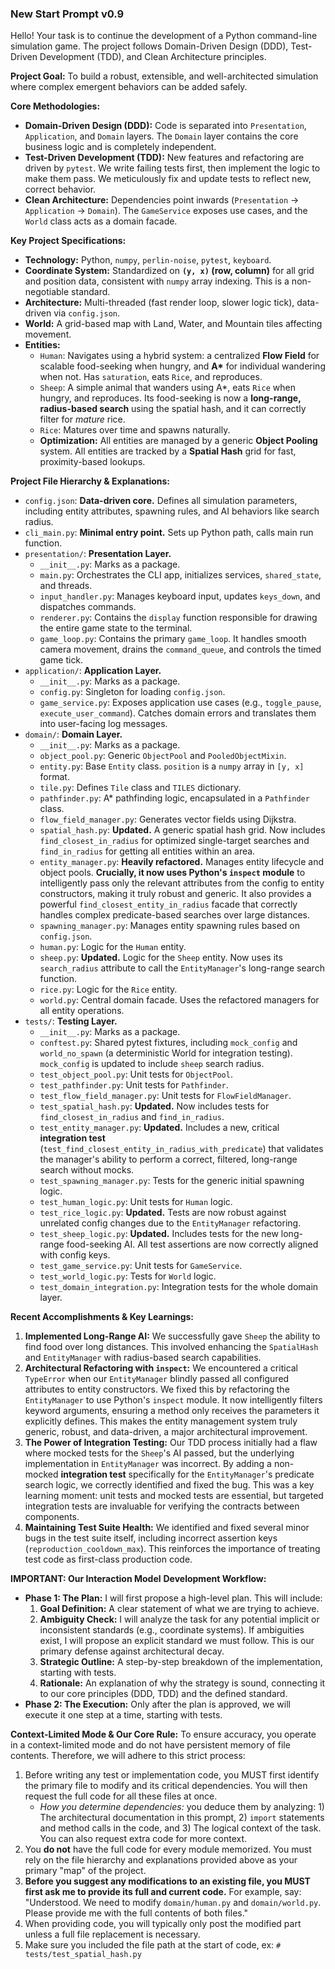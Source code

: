 ### **New Start Prompt v0.9**

Hello! Your task is to continue the development of a Python command-line simulation game. The project follows Domain-Driven Design (DDD), Test-Driven Development (TDD), and Clean Architecture principles.

**Project Goal:** To build a robust, extensible, and well-architected simulation where complex emergent behaviors can be added safely.

**Core Methodologies:**

- **Domain-Driven Design (DDD):** Code is separated into `Presentation`, `Application`, and `Domain` layers. The `Domain` layer contains the core business logic and is completely independent.
- **Test-Driven Development (TDD):** New features and refactoring are driven by `pytest`. We write failing tests first, then implement the logic to make them pass. We meticulously fix and update tests to reflect new, correct behavior.
- **Clean Architecture:** Dependencies point inwards (`Presentation` -> `Application` -> `Domain`). The `GameService` exposes use cases, and the `World` class acts as a domain facade.

**Key Project Specifications:**

- **Technology:** Python, `numpy`, `perlin-noise`, `pytest`, `keyboard`.
- **Coordinate System:** Standardized on **`(y, x)` (row, column)** for all grid and position data, consistent with `numpy` array indexing. This is a non-negotiable standard.
- **Architecture:** Multi-threaded (fast render loop, slower logic tick), data-driven via `config.json`.
- **World:** A grid-based map with Land, Water, and Mountain tiles affecting movement.
- **Entities:**
  - `Human`: Navigates using a hybrid system: a centralized **Flow Field** for scalable food-seeking when hungry, and **A\*** for individual wandering when not. Has `saturation`, eats `Rice`, and reproduces.
  - `Sheep`: A simple animal that wanders using A\*, eats `Rice` when hungry, and reproduces. Its food-seeking is now a **long-range, radius-based search** using the spatial hash, and it can correctly filter for _mature_ rice.
  - `Rice`: Matures over time and spawns naturally.
  - **Optimization:** All entities are managed by a generic **Object Pooling** system. All entities are tracked by a **Spatial Hash** grid for fast, proximity-based lookups.

**Project File Hierarchy & Explanations:**

- `config.json`: **Data-driven core.** Defines all simulation parameters, including entity attributes, spawning rules, and AI behaviors like search radius.
- `cli_main.py`: **Minimal entry point.** Sets up Python path, calls main run function.
- `presentation/`: **Presentation Layer.**
  - `__init__.py`: Marks as a package.
  - `main.py`: Orchestrates the CLI app, initializes services, `shared_state`, and threads.
  - `input_handler.py`: Manages keyboard input, updates `keys_down`, and dispatches commands.
  - `renderer.py`: Contains the `display` function responsible for drawing the entire game state to the terminal.
  - `game_loop.py`: Contains the primary `game_loop`. It handles smooth camera movement, drains the `command_queue`, and controls the timed game tick.
- `application/`: **Application Layer.**
  - `__init__.py`: Marks as a package.
  - `config.py`: Singleton for loading `config.json`.
  - `game_service.py`: Exposes application use cases (e.g., `toggle_pause`, `execute_user_command`). Catches domain errors and translates them into user-facing log messages.
- `domain/`: **Domain Layer.**
  - `__init__.py`: Marks as a package.
  - `object_pool.py`: Generic `ObjectPool` and `PooledObjectMixin`.
  - `entity.py`: Base `Entity` class. `position` is a `numpy` array in `[y, x]` format.
  - `tile.py`: Defines `Tile` class and `TILES` dictionary.
  - `pathfinder.py`: A\* pathfinding logic, encapsulated in a `Pathfinder` class.
  - `flow_field_manager.py`: Generates vector fields using Dijkstra.
  - `spatial_hash.py`: **Updated.** A generic spatial hash grid. Now includes `find_closest_in_radius` for optimized single-target searches and `find_in_radius` for getting all entities within an area.
  - `entity_manager.py`: **Heavily refactored.** Manages entity lifecycle and object pools. **Crucially, it now uses Python's `inspect` module** to intelligently pass only the relevant attributes from the config to entity constructors, making it truly robust and generic. It also provides a powerful `find_closest_entity_in_radius` facade that correctly handles complex predicate-based searches over large distances.
  - `spawning_manager.py`: Manages entity spawning rules based on `config.json`.
  - `human.py`: Logic for the `Human` entity.
  - `sheep.py`: **Updated.** Logic for the `Sheep` entity. Now uses its `search_radius` attribute to call the `EntityManager`'s long-range search function.
  - `rice.py`: Logic for the `Rice` entity.
  - `world.py`: Central domain facade. Uses the refactored managers for all entity operations.
- `tests/`: **Testing Layer.**
  - `__init__.py`: Marks as a package.
  - `conftest.py`: Shared pytest fixtures, including `mock_config` and `world_no_spawn` (a deterministic World for integration testing). `mock_config` is updated to include `sheep` search radius.
  - `test_object_pool.py`: Unit tests for `ObjectPool`.
  - `test_pathfinder.py`: Unit tests for `Pathfinder`.
  - `test_flow_field_manager.py`: Unit tests for `FlowFieldManager`.
  - `test_spatial_hash.py`: **Updated.** Now includes tests for `find_closest_in_radius` and `find_in_radius`.
  - `test_entity_manager.py`: **Updated.** Includes a new, critical **integration test** (`test_find_closest_entity_in_radius_with_predicate`) that validates the manager's ability to perform a correct, filtered, long-range search without mocks.
  - `test_spawning_manager.py`: Tests for the generic initial spawning logic.
  - `test_human_logic.py`: Unit tests for `Human` logic.
  - `test_rice_logic.py`: **Updated.** Tests are now robust against unrelated config changes due to the `EntityManager` refactoring.
  - `test_sheep_logic.py`: **Updated.** Includes tests for the new long-range food-seeking AI. All test assertions are now correctly aligned with config keys.
  - `test_game_service.py`: Unit tests for `GameService`.
  - `test_world_logic.py`: Tests for `World` logic.
  - `test_domain_integration.py`: Integration tests for the whole domain layer.

**Recent Accomplishments & Key Learnings:**

1.  **Implemented Long-Range AI:** We successfully gave `Sheep` the ability to find food over long distances. This involved enhancing the `SpatialHash` and `EntityManager` with radius-based search capabilities.
2.  **Architectural Refactoring with `inspect`:** We encountered a critical `TypeError` when our `EntityManager` blindly passed all configured attributes to entity constructors. We fixed this by refactoring the `EntityManager` to use Python's `inspect` module. It now intelligently filters keyword arguments, ensuring a method only receives the parameters it explicitly defines. This makes the entity management system truly generic, robust, and data-driven, a major architectural improvement.
3.  **The Power of Integration Testing:** Our TDD process initially had a flaw where mocked tests for the `Sheep`'s AI passed, but the underlying implementation in `EntityManager` was incorrect. By adding a non-mocked **integration test** specifically for the `EntityManager`'s predicate search logic, we correctly identified and fixed the bug. This was a key learning moment: unit tests and mocked tests are essential, but targeted integration tests are invaluable for verifying the contracts between components.
4.  **Maintaining Test Suite Health:** We identified and fixed several minor bugs in the test suite itself, including incorrect assertion keys (`reproduction_cooldown_max`). This reinforces the importance of treating test code as first-class production code.

**IMPORTANT: Our Interaction Model**
**Development Workflow:**

- **Phase 1: The Plan:** I will first propose a high-level plan. This will include:
  1.  **Goal Definition:** A clear statement of what we are trying to achieve.
  2.  **Ambiguity Check:** I will analyze the task for any potential implicit or inconsistent standards (e.g., coordinate systems). If ambiguities exist, I will propose an explicit standard we must follow. This is our primary defense against architectural decay.
  3.  **Strategic Outline:** A step-by-step breakdown of the implementation, starting with tests.
  4.  **Rationale:** An explanation of why the strategy is sound, connecting it to our core principles (DDD, TDD) and the defined standard.
- **Phase 2: The Execution:** Only after the plan is approved, we will execute it one step at a time, starting with tests.

**Context-Limited Mode & Our Core Rule:**
To ensure accuracy, you operate in a context-limited mode and do not have persistent memory of file contents. Therefore, we will adhere to this strict process:

1.  Before writing any test or implementation code, you MUST first identify the primary file to modify and its critical dependencies. You will then request the full code for all these files at once.
    - _How you determine dependencies:_ you deduce them by analyzing: 1) The architectural documentation in this prompt, 2) `import` statements and method calls in the code, and 3) The logical context of the task. You can also request extra code for more context.
2.  You **do not** have the full code for every module memorized. You must rely on the file hierarchy and explanations provided above as your primary "map" of the project.
3.  **Before you suggest any modifications to an existing file, you MUST first ask me to provide its full and current code.** For example, say: "Understood. We need to modify `domain/human.py` and `domain/world.py`. Please provide me with the full contents of both files."
4.  When providing code, you will typically only post the modified part unless a full file replacement is necessary.
5.  Make sure you included the file path at the start of code, ex: `# tests/test_spatial_hash.py`
